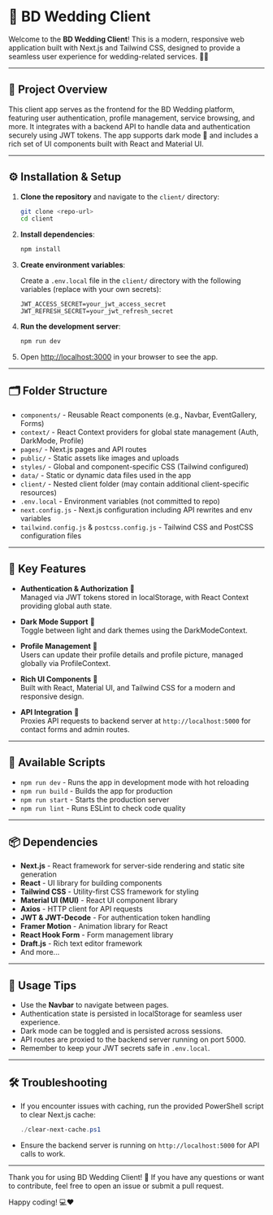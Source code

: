 # 🎉 BD Wedding Client

Welcome to the **BD Wedding Client**! This is a modern, responsive web application built with Next.js and Tailwind CSS, designed to provide a seamless user experience for wedding-related services. 💍✨

---

## 🚀 Project Overview

This client app serves as the frontend for the BD Wedding platform, featuring user authentication, profile management, service browsing, and more. It integrates with a backend API to handle data and authentication securely using JWT tokens. The app supports dark mode 🌙 and includes a rich set of UI components built with React and Material UI.

---

## ⚙️ Installation & Setup

1. **Clone the repository** and navigate to the `client/` directory:
   ```bash
   git clone <repo-url>
   cd client
   ```

2. **Install dependencies**:
   ```bash
   npm install
   ```

3. **Create environment variables**:

   Create a `.env.local` file in the `client/` directory with the following variables (replace with your own secrets):
   ```
   JWT_ACCESS_SECRET=your_jwt_access_secret
   JWT_REFRESH_SECRET=your_jwt_refresh_secret
   ```

4. **Run the development server**:
   ```bash
   npm run dev
   ```

5. Open [http://localhost:3000](http://localhost:3000) in your browser to see the app.

---

## 🗂️ Folder Structure

- `components/` - Reusable React components (e.g., Navbar, EventGallery, Forms)
- `context/` - React Context providers for global state management (Auth, DarkMode, Profile)
- `pages/` - Next.js pages and API routes
- `public/` - Static assets like images and uploads
- `styles/` - Global and component-specific CSS (Tailwind configured)
- `data/` - Static or dynamic data files used in the app
- `client/` - Nested client folder (may contain additional client-specific resources)
- `.env.local` - Environment variables (not committed to repo)
- `next.config.js` - Next.js configuration including API rewrites and env variables
- `tailwind.config.js` & `postcss.config.js` - Tailwind CSS and PostCSS configuration files

---

## 🔑 Key Features

- **Authentication & Authorization** 🔐  
  Managed via JWT tokens stored in localStorage, with React Context providing global auth state.

- **Dark Mode Support** 🌙  
  Toggle between light and dark themes using the DarkModeContext.

- **Profile Management** 👤  
  Users can update their profile details and profile picture, managed globally via ProfileContext.

- **Rich UI Components** 🎨  
  Built with React, Material UI, and Tailwind CSS for a modern and responsive design.

- **API Integration** 🔗  
  Proxies API requests to backend server at `http://localhost:5000` for contact forms and admin routes.

---

## 📜 Available Scripts

- `npm run dev` - Runs the app in development mode with hot reloading
- `npm run build` - Builds the app for production
- `npm run start` - Starts the production server
- `npm run lint` - Runs ESLint to check code quality

---

## 📦 Dependencies

- **Next.js** - React framework for server-side rendering and static site generation
- **React** - UI library for building components
- **Tailwind CSS** - Utility-first CSS framework for styling
- **Material UI (MUI)** - React UI component library
- **Axios** - HTTP client for API requests
- **JWT & JWT-Decode** - For authentication token handling
- **Framer Motion** - Animation library for React
- **React Hook Form** - Form management library
- **Draft.js** - Rich text editor framework
- And more...

---

## 🌟 Usage Tips

- Use the **Navbar** to navigate between pages.
- Authentication state is persisted in localStorage for seamless user experience.
- Dark mode can be toggled and is persisted across sessions.
- API routes are proxied to the backend server running on port 5000.
- Remember to keep your JWT secrets safe in `.env.local`.

---

## 🛠️ Troubleshooting

- If you encounter issues with caching, run the provided PowerShell script to clear Next.js cache:
  ```powershell
  ./clear-next-cache.ps1
  ```

- Ensure the backend server is running on `http://localhost:5000` for API calls to work.

---

Thank you for using BD Wedding Client! 🎊 If you have any questions or want to contribute, feel free to open an issue or submit a pull request.

Happy coding! 💻❤️
